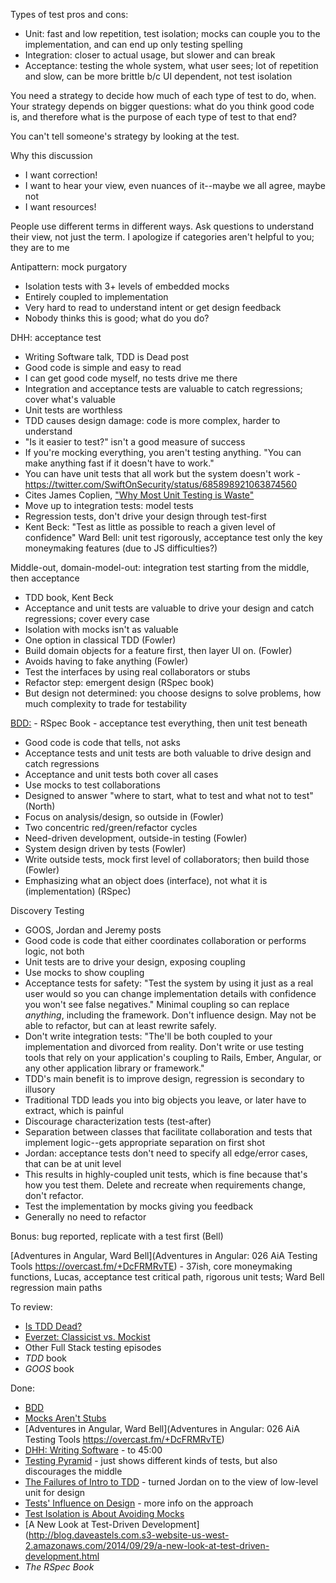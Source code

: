 Types of test pros and cons:
- Unit: fast and low repetition, test isolation; mocks can couple you to the implementation, and can end up only testing spelling
- Integration: closer to actual usage, but slower and can break
- Acceptance: testing the whole system, what user sees; lot of repetition and slow, can be more brittle b/c UI dependent, not test isolation

You need a strategy to decide how much of each type of test to do, when.
Your strategy depends on bigger questions: what do you think good code is, and therefore what is the purpose of each type of test to that end?

You can't tell someone's strategy by looking at the test.

Why this discussion
- I want correction!
- I want to hear your view, even nuances of it--maybe we all agree, maybe not
- I want resources!

People use different terms in different ways. Ask questions to understand their view, not just the term.
I apologize if categories aren't helpful to you; they are to me

Antipattern: mock purgatory
- Isolation tests with 3+ levels of embedded mocks
- Entirely coupled to implementation
- Very hard to read to understand intent or get design feedback
- Nobody thinks this is good; what do you do?

DHH: acceptance test
- Writing Software talk, TDD is Dead post
- Good code is simple and easy to read
- I can get good code myself, no tests drive me there
- Integration and acceptance tests are valuable to catch regressions; cover what's valuable
- Unit tests are worthless
- TDD causes design damage: code is more complex, harder to understand
- "Is it easier to test?" isn't a good measure of success
- If you're mocking everything, you aren't testing anything. "You can make anything fast if it doesn't have to work."
- You can have unit tests that all work but the system doesn't work - https://twitter.com/SwiftOnSecurity/status/685898921063874560
- Cites James Coplien, ["Why Most Unit Testing is Waste"](http://www.rbcs-us.com/documents/Why-Most-Unit-Testing-is-Waste.pdf)
- Move up to integration tests: model tests
- Regression tests, don't drive your design through test-first
- Kent Beck: "Test as little as possible to reach a given level of confidence"
Ward Bell: unit test rigorously, acceptance test only the key moneymaking features (due to JS difficulties?)

Middle-out, domain-model-out: integration test starting from the middle, then acceptance
- TDD book, Kent Beck
- Acceptance and unit tests are valuable to drive your design and catch regressions; cover every case
- Isolation with mocks isn't as valuable
- One option in classical TDD (Fowler)
- Build domain objects for a feature first, then layer UI on. (Fowler)
- Avoids having to fake anything (Fowler)
- Test the interfaces by using real collaborators or stubs
- Refactor step: emergent design (RSpec book)
- But design not determined: you choose designs to solve problems, how much complexity to trade for testability

[BDD:](http://dannorth.net/introducing-bdd/) - RSpec Book - acceptance test everything, then unit test beneath
- Good code is code that tells, not asks
- Acceptance tests and unit tests are both valuable to drive design and catch regressions
- Acceptance and unit tests both cover all cases
- Use mocks to test collaborations
- Designed to answer "where to start, what to test and what not to test" (North)
- Focus on analysis/design, so outside in (Fowler)
- Two concentric red/green/refactor cycles
- Need-driven development, outside-in testing (Fowler)
- System design driven by tests (Fowler)
- Write outside tests, mock first level of collaborators; then build those (Fowler)
- Emphasizing what an object does (interface), not what it is (implementation) (RSpec)

Discovery Testing
- GOOS, Jordan and Jeremy posts
- Good code is code that either coordinates collaboration or performs logic, not both
- Unit tests are to drive your design, exposing coupling
- Use mocks to show coupling
- Acceptance tests for safety: "Test the system by using it just as a real user would so you can change implementation details with confidence you won't see false negatives." Minimal coupling so can replace *anything*, including the framework. Don't influence design. May not be able to refactor, but can at least rewrite safely.
- Don't write integration tests: "The'll be both coupled to your implementation and divorced from reality. Don't write or use testing tools that rely on your application's coupling to Rails, Ember, Angular, or any other application library or framework."
- TDD's main benefit is to improve design, regression is secondary to illusory
- Traditional TDD leads you into big objects you leave, or later have to extract, which is painful
- Discourage characterization tests (test-after)
- Separation between classes that facilitate collaboration and tests that implement logic--gets appropriate separation on first shot
- Jordan: acceptance tests don't need to specify all edge/error cases, that can be at unit level
- This results in highly-coupled unit tests, which is fine because that's how you test them. Delete and recreate when requirements change, don't refactor.
- Test the implementation by mocks giving you feedback
- Generally no need to refactor

Bonus: bug reported, replicate with a test first (Bell)

[Adventures in Angular, Ward Bell](Adventures in Angular: 026 AiA Testing Tools
https://overcast.fm/+DcFRMRvTE) - 37ish, core moneymaking functions, Lucas, acceptance test critical path, rigorous unit tests; Ward Bell regression main paths

To review:
- [Is TDD Dead?](http://martinfowler.com/articles/is-tdd-dead/)
- [Everzet: Classicist vs. Mockist](https://overcast.fm/+DtC47yT1g)
- Other Full Stack testing episodes
- *TDD* book
- *GOOS* book

Done:
- [BDD](http://dannorth.net/introducing-bdd/)
- [Mocks Aren't Stubs](http://www.martinfowler.com/articles/mocksArentStubs.html)
- [Adventures in Angular, Ward Bell](Adventures in Angular: 026 AiA Testing Tools
https://overcast.fm/+DcFRMRvTE)
- [DHH: Writing Software](https://youtu.be/9LfmrkyP81M?t=23m58s) - to 45:00
- [Testing Pyramid](https://github.com/testdouble/contributing-tests/wiki/Testing-Pyramid) - just shows different kinds of tests, but also discourages the middle
- [The Failures of Intro to TDD](http://blog.testdouble.com/posts/2014-01-25-the-failures-of-intro-to-tdd.html) - turned Jordan on to the view of low-level unit for design
- [Tests' Influence on Design](https://github.com/testdouble/contributing-tests/wiki/Tests'-Influence-on-Design) - more info on the approach
- [Test Isolation is About Avoiding Mocks](https://www.destroyallsoftware.com/blog/2014/test-isolation-is-about-avoiding-mocks)
- [A New Look at Test-Driven Development](http://blog.daveastels.com.s3-website-us-west-2.amazonaws.com/2014/09/29/a-new-look-at-test-driven-development.html
- *The RSpec Book*
